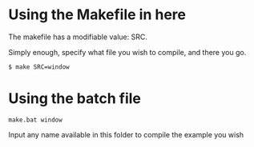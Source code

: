 # Using the Makefile in here

The makefile has a modifiable value: SRC.

Simply enough, specify what file you wish to compile, and there you go.

```
$ make SRC=window
```

# Using the batch file
```
make.bat window
```
Input any name available in this folder to compile the example you wish